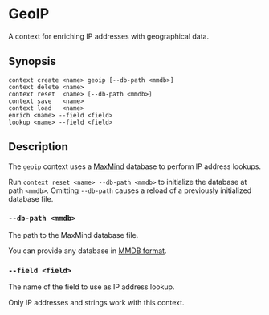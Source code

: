 # GeoIP

A context for enriching IP addresses with geographical data.

## Synopsis

```
context create <name> geoip [--db-path <mmdb>]
context delete <name>
context reset  <name> [--db-path <mmdb>]
context save   <name>
context load   <name>
enrich <name> --field <field>
lookup <name> --field <field>
```

## Description

The `geoip` context uses a [MaxMind](https://www.maxmind.com/) database
to perform IP address lookups.

Run `context reset <name> --db-path <mmdb>` to initialize the database at path
`<mmdb>`. Omitting `--db-path` causes a reload of a previously initialized
database file.

### `--db-path <mmdb>`

The path to the MaxMind database file.

You can provide any database in [MMDB
format](https://maxmind.github.io/MaxMind-DB/).

### `--field <field>`

The name of the field to use as IP address lookup.

Only IP addresses and strings work with this context.
